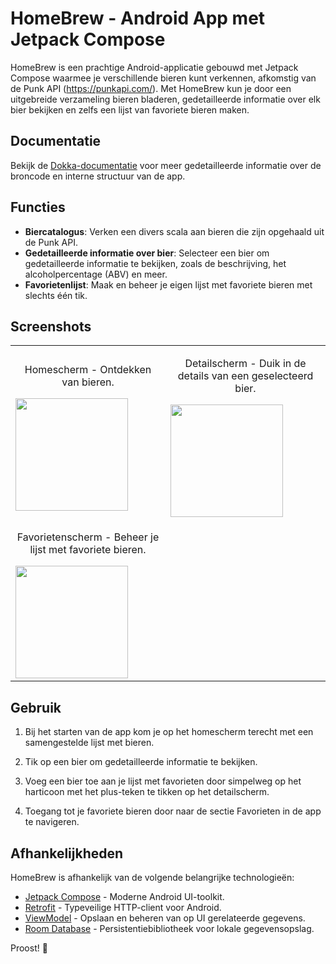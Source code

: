 # HomeBrew - Android App met Jetpack Compose

HomeBrew is een prachtige Android-applicatie gebouwd met Jetpack Compose waarmee je verschillende bieren kunt verkennen, afkomstig van de Punk API (https://punkapi.com/). Met HomeBrew kun je door een uitgebreide verzameling bieren bladeren, gedetailleerde informatie over elk bier bekijken en zelfs een lijst van favoriete bieren maken.

## Documentatie
Bekijk de [Dokka-documentatie](https://brew-home.vercel.app/) voor meer gedetailleerde informatie over de broncode en interne structuur van de app.


## Functies

- **Biercatalogus**: Verken een divers scala aan bieren die zijn opgehaald uit de Punk API.
- **Gedetailleerde informatie over bier**: Selecteer een bier om gedetailleerde informatie te bekijken, zoals de beschrijving, het alcoholpercentage (ABV) en meer.
- **Favorietenlijst**: Maak en beheer je eigen lijst met favoriete bieren met slechts één tik.

## Screenshots
<table style="max-width: 600px; width: 100%; margin: 0 auto;">
  <tr>
    <td align="center">
      <div style="display: flex; flex-direction: column;">
        <p>Homescherm - Ontdekken van bieren.</p>
        <img src="https://github.com/Bataklik/BrewHome/assets/60544395/3e7989f3-3fc0-4b74-96f0-ab4cf1ca794e" width="180"/>
      </div>
    </td>
    <td align="center">
      <div style="display: flex; flex-direction: column;">
        <p>Detailscherm - Duik in de details van een geselecteerd bier.</p>
        <img src="https://github.com/Bataklik/BrewHome/assets/60544395/dafbf54e-42fa-4df4-922f-a7f9c73dded9" width="180"/>
      </div>
    </td>
  </tr>
  <tr>
        <td align="center">
      <div style="display: flex; flex-direction: column;">
        <p>Favorietenscherm - Beheer je lijst met favoriete bieren.</p>
        <img src="https://github.com/Bataklik/BrewHome/assets/60544395/74b1f01d-fc34-41c4-a0e4-2778808ab631" width="180"/>
      </div>
    </td>
  </tr>
</table>

## Gebruik

1. Bij het starten van de app kom je op het homescherm terecht met een samengestelde lijst met bieren.

2. Tik op een bier om gedetailleerde informatie te bekijken.

3. Voeg een bier toe aan je lijst met favorieten door simpelweg op het harticoon met het plus-teken te tikken op het detailscherm.

4. Toegang tot je favoriete bieren door naar de sectie Favorieten in de app te navigeren.

## Afhankelijkheden

HomeBrew is afhankelijk van de volgende belangrijke technologieën:

- [Jetpack Compose](https://developer.android.com/jetpack/compose) - Moderne Android UI-toolkit.
- [Retrofit](https://square.github.io/retrofit/) - Typeveilige HTTP-client voor Android.
- [ViewModel](https://developer.android.com/topic/libraries/architecture/viewmodel) - Opslaan en beheren van op UI gerelateerde gegevens.
- [Room Database](https://developer.android.com/training/data-storage/room) - Persistentiebibliotheek voor lokale gegevensopslag.

Proost! 🍻

